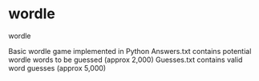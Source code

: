 # wordle
wordle

Basic wordle game implemented in Python
Answers.txt contains potential wordle words to be guessed (approx 2,000)
Guesses.txt contains valid word guesses (approx 5,000)
